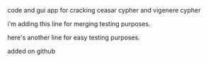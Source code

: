 
code and gui app for cracking ceasar cypher and vigenere cypher

i'm adding this line for merging testing purposes.

here's another line for easy testing purposes.

added on github


